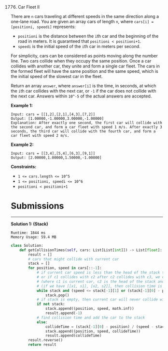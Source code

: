 1776. Car Fleet II

There are `n` cars traveling at different speeds in the same direction along a one-lane road. You are given an array cars of length `n`, where `cars[i] = [positioni, speedi]` represents:

* `positioni` is the distance between the `i`th car and the beginning of the road in meters. It is guaranteed that `positioni < positioni+1`.
* `speedi` is the initial speed of the `i`th car in meters per second.

For simplicity, cars can be considered as points moving along the number line. Two cars collide when they occupy the same position. Once a car collides with another car, they unite and form a single car fleet. The cars in the formed fleet will have the same position and the same speed, which is the initial speed of the slowest car in the fleet.

Return an array `answer`, where `answer[i]` is the time, in seconds, at which the `i`th car collides with the next car, or `-1` if the car does not collide with the next car. Answers within `10^-5` of the actual answers are accepted.

 

**Example 1:**
```
Input: cars = [[1,2],[2,1],[4,3],[7,2]]
Output: [1.00000,-1.00000,3.00000,-1.00000]
Explanation: After exactly one second, the first car will collide with the second car, and form a car fleet with speed 1 m/s. After exactly 3 seconds, the third car will collide with the fourth car, and form a car fleet with speed 2 m/s.
```

**Example 2:**
```
Input: cars = [[3,4],[5,4],[6,3],[9,1]]
Output: [2.00000,1.00000,1.50000,-1.00000]
```

**Constraints:**

* `1 <= cars.length <= 10^5`
* `1 <= positioni, speedi <= 10^6`
* `positioni < positioni+1`

# Submissions
---
**Solution 1: (Stack)**
```
Runtime: 1844 ms
Memory Usage: 59.4 MB
```
```python
class Solution:
    def getCollisionTimes(self, cars: List[List[int]]) -> List[float]:
        result = []
        # cars that might collide with current car
        stack = []
        for position, speed in cars[::-1]:
            # if current car speed is less than the head of the stack then there won't be a collision
            # or if c1 collides with c2 after c2 collides with c3, we can ignore c2 and find collision time of c1 and c3 instead
            # (where c1 is current car, c2 is the head of the stack and c3 is the car that c2 will collide with)
            # (if we have [[x1, s1], [x2, s2]], then collision time is (x2 - x1) / (s1 - s2))
            while stack and (speed <= stack[-1][1] or (stack[-1][0] - position) / (speed - stack[-1][1]) >= stack[-1][2]):
                stack.pop()
            # if stack is empty, then current car will never collide with the next car
            if not stack:
                stack.append((position, speed, math.inf))
                result.append(-1)
            # find collision time and add the car to the stack
            else:
                collideTime = (stack[-1][0] - position) / (speed - stack[-1][1])
                stack.append((position, speed, collideTime))
                result.append(collideTime)
        result.reverse()
        return result
```